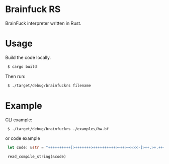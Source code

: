 # Brainfuck RS

BrainFuck interpreter written in Rust.

# Usage

Build the code locally.

```bash
 $ cargo build
```

Then run:

```bash
 $ ./target/debug/brainfuckrs filename
```

# Example

CLI example:

```bash
 $ ./target/debug/brainfuckrs ./examples/hw.bf
```

or code example

```rust
 let code: &str = "++++++++++[>+++++++>++++++++++>+++>+<<<<-]>++.>+.+++++++..+++.>++.<<+++++++++++++++.>.+++.------.--------.>+.>."

 read_compile_string(&code)
```
